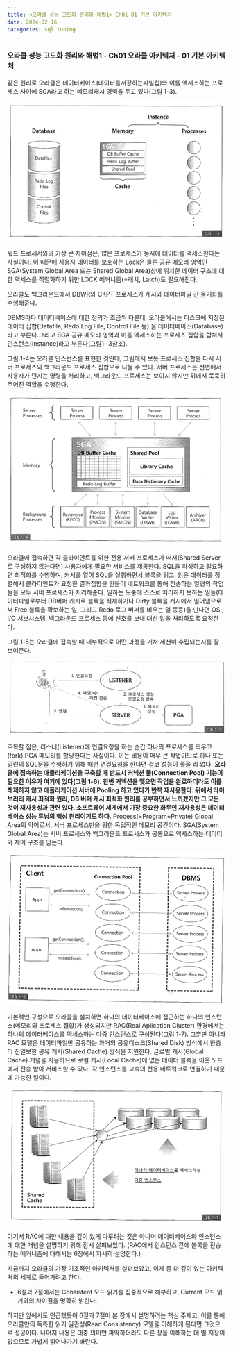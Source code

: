 ```yaml
---
title: <오라클 성능 고도화 원리와 해법1> Ch01-01 기본 아키텍처
date: 2024-02-16
categories: sql tuning
---
```



### 오라클 성능 고도화 원리와 해법1 - Ch01 오라클 아키텍처 - 01 기본 아키텍처

같은 원리로 오라클은 데이터베이스(데이터를저장하는파일집)와 이를 액세스하는 프로세스 사이에 SGA라고 하는 메모리캐시 영역을 두고 있다(그림 1-3).

![](/assets/images/sqlp/1-01-03.png)

워드 프로세서와의 가장 큰 차이점은, 많은 프로세스가 동시에 데이터를 액세스한다는 사실이다. 이 때문에 사용자 데이터를 보호하는 Lock은 물론 공유 메모리 영역인 SGA(System Global Area 또는 Shared Global Area)상에 위치한 데이터 구조에 대한 액세스를 직렬화하기 위한 LOCK 메커니즘(=래치, Latch)도 필요해진다.

오라클도 백그라운드에서 DBWR와 CKPT 프로세스가 캐시와 데이터파일 간 동기화를 수행해준다.

DBMS마다 데이터베이스에 대한 정의가 조금씩 다른데, 오라클에서는 디스크에 저장된 데이터 집합(Datafile, Redo Log File, Control File 등) 을 데이터베이스(Database)라고 부른다.그리고 SGA 공유 메모리 영역과 이를 액세스하는 프로세스 집합을 합쳐서 인스턴스(Instance)라고 부른다(그림1- 3참조).

그림 1-4는 오라클 인스턴스를 표현한 것인데, 그림에서 보듯 프로세스 집합을 다시 서버 프로세스와 백그라운드 프로세스 집합으로 나눌 수 있다. 서버 프로세스는 전면에서 사용자가 던지는 명령을 처리하고, 백그라운드 프로세스는 보이지 않지만 뒤에서 묵묵히 주어진 역할을 수행한다.

![](/assets/images/sqlp/1-01-04.png)

오라클에 접속하면 각 클라이언트를 위한 전용 서버 프로세스가 떠서(Shared Server로 구성하지 않는다면) 사용자에게 필요한 서비스를 제공한다. SQL을 파싱하고 필요하면 최적화를 수행하며, 커서를 열어 SQL을 실행하면서 블록을 읽고, 읽은 데이터를 정렬해서 클라이언트가 요청한 결과집합을 만들어 네트워크를 통해 전송하는 일련의 작업들을 모두 서버 프로세스가 처리해준다. 일하는 도중에 스스로 처리하지 못하는 일들(데이터파일로부터 DB버퍼 캐시로 블록을 적재하거나 Dirty 블록을 캐시에서 밀어냄으로써 Free 블록을 확보하는 일, 그리고 Redo 로그 버퍼를 비우는 일 등등)을 만나면 OS , I/O 서브시스템, 백그라운드 프로세스 등에 신호를 보내 대신 일을 처리하도록 요청한다.

그림 1-5는 오라클에 접속할 때 내부적으로 어떤 과정을 거쳐 세션이 수립되는지를 잘 보여준다.

![](/assets/images/sqlp/1-01-05.png)

주목할 점은, 리스너(Listener)에 연결요청을 하는 순간 하나의 프로세스를 띄우고(fork) PGA 메모리를 할당한다는 사실이다. 이는 비용이 매우 큰 작업이므로 하나 또는 일련의 SQL문을 수행하기 위해 매번 연결요청을 한다면 결코 성능이 좋을 리 없다. **오라클에 접속하는 애플리케이션을 구축할 때 반드시 커넥션 풀(Connection Pool) 기능이 필요한 이유가 여기에 있다(그림 1-6). 한번 커넥션을 맺으면 작업을 완료하더라도 이를 해제하지 않고 애플리케이션 서버에 Pooling 하고 있다가 반복 재사용한다. 뒤에서 라이브러리 캐시 최적화 원리, DB 버퍼 캐시 최적화 원리를 공부하면서 느끼겠지만 그 모든 것이 재사용성과 관련 있다. 소프트웨어 세계에서 가장 중요한 화두인 재사용성은 데이터베이스 성능 튜닝의 핵심 원리이기도 하다.**
	Process(=Program=Private) Global Area의 약어로서, 서버 프로세스만을 위한 독립적인 메모리 공간이다. SGA(System Global Area)는 서버 프로세스와 백그라운드 프로세스가 공통으로 액세스하는 데이터와 제어 구조를 담는다.

![](/assets/images/sqlp/1-01-06.png)

기본적인 구성으로 오라클을 설치하면 하나의 데이터베이스에 접근하는 하나의 인스턴스(메모리와 프로세스 집합)가 생성되지만 RAC(Real Aplication Cluster) 환경에서는 하나의 데이터베이스를 액세스하는 다중 인스턴스로 구성된다(그림 1-7). 그뿐만 아니라 RAC 모델은 데이터파일만 공유하는 과거의 공유디스크(Shared Disk) 방식에서 한층 더 진일보한 공유 캐시(Shared Cache) 방식을 지원한다. 글로벌 캐시(Global Cache) 개념을 사용하므로 로컬 캐시(Local Cache)에 없는 데이터 블록을 이웃 노드에서 전송 받아 서비스할 수 있다. 각 인스턴스를 고속의 전용 네트워크로 연결하기 때문에 가능한 일이다.

![](/assets/images/sqlp/1-01-07.png)

여기서 RAC에 대한 내용을 깊이 있게 다루려는 것은 아니며 데이터베이스와 인스턴스에 대한 개념을 설명하기 위해 잠시 살펴보았다. (RAC에서 인스턴스 간에 블록을 전송하는 메커니즘에 대해서는 6장에서 자세히 설명한다.)

지금까지 오라클의 가장 기초적인 아키텍처를 살펴보았고, 이제 좀 더 깊이 있는 아키텍처의 세계로 들어가려고 한다.

- 6절과 7절에서는 Consistent 모드 읽기를 집중적으로 해부하고, Current 모드 읽기와의 차이점을 명확히 밝힌다.

하지만 앞에서도 언급했듯이 6절과 7절이 본 장에서 설명하려는 핵심 주제고, 이를 통해 오라클만의 독특한 읽기 일관성(Read Consistency) 모델을 이해하게 된다면 그것으로 성공이다. 나머지 내용은 대충 의미만 파악하더라도 다른 장을 이해하는 데 별 지장이 없으므로 가볍게 읽어나가기 바란다.

